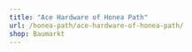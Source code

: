 ```yaml
---
title: "Ace Hardware of Honea Path"
url: /honea-path/ace-hardware-of-honea-path/
shop: Baumarkt
---
```

